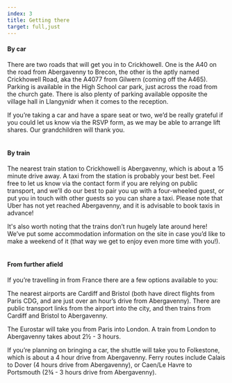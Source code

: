 ```yaml
---
index: 3
title: Getting there
target: full,just
---
```


<h4>By car</h4>
There are two roads that will get you in to Crickhowell. One is the A40 on the road from Abergavenny to Brecon, the other is the aptly named Crickhowell Road, aka the A4077 from Gilwern (coming off the A465).
Parking is available in the High School car park, just across the road from the church gate.
There is also plenty of parking available opposite the village hall in Llangynidr when it comes to the reception.

If you’re taking a car and have a spare seat or two, we’d be really grateful if you could let us know via the RSVP form, as we may be able to arrange lift shares. Our grandchildren will thank you.
<br><br>
<h4>By train</h4>
The nearest train station to Crickhowell is Abergavenny, which is about a 15 minute drive away. A taxi from the station is probably your best bet. Feel free to let us know via the contact form if you are relying on public transport, and we’ll do our best to pair you up with a four-wheeled guest, or put you in touch with other guests so you can share a taxi. Please note that Uber has not yet reached Abergavenny, and it is advisable to book taxis in advance! 

It's also worth noting that the trains don’t run hugely late around here! We’ve put some accommodation information on the site in case you’d like to make a weekend of it (that way we get to enjoy even more time with you!). 
<br><br>
<h4>From further afield</h4>
If you’re travelling in from France there are a few options available to you:

The nearest airports are Cardiff and Bristol (both have direct flights from Paris CDG, and are just over an hour’s drive from Abergavenny). There are public transport links from the airport into the city, and then trains from Cardiff and Bristol to Abergavenny.

The Eurostar will take you from Paris into London. A train from London to Abergavenny takes about 2½ - 3 hours.

If you’re planning on bringing a car, the shuttle will take you to Folkestone, which is about a 4 hour drive from Abergavenny. Ferry routes include Calais to Dover (4 hours drive from Abergavenny), or Caen/Le Havre to Portsmouth (2¾ - 3 hours drive from Abergavenny).  
